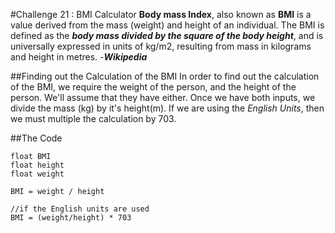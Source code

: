 #Challenge 21 : BMI Calculator
**Body mass Index**, also known as **BMI** is a value derived from the mass (weight) and height of an individual. The BMI is defined as the ***body mass divided by the square of the body height***, and is universally expressed in units of kg/m2, resulting from mass in kilograms and height in metres. -***Wikipedia***

##Finding out the Calculation of the BMI
In order to find out the calculation of the BMI, we require the weight of the person, and the height of the person. We'll assume that they have either. Once we have both inputs, we divide the mass (kg) by it's height(m). If we are using the *English Units*, then we must multiple the calculation by 703.

##The Code

```
float BMI
float height 
float weight

BMI = weight / height

//if the English units are used
BMI = (weight/height) * 703

```